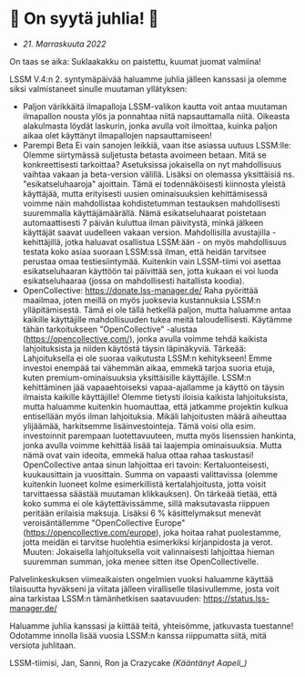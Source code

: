 # 🎉 On syytä juhlia! 🎉

* *21. Marraskuuta 2022*

On taas se aika: Suklaakakku on paistettu, kuumat juomat valmiina!

LSSM V.4:n 2. syntymäpäivää haluamme juhlia jälleen kanssasi ja olemme siksi valmistaneet sinulle muutaman yllätyksen:

* Paljon värikkäitä ilmapalloja
  LSSM-valikon kautta voit antaa muutaman ilmapallon nousta ylös ja ponnahtaa niitä napsauttamalla niitä. Oikeasta alakulmasta löydät laskurin, jonka avulla voit ilmoittaa, kuinka paljon aikaa olet käyttänyt ilmapallojen napsauttamiseen!
* Parempi Beta
  Ei vain sanojen leikkiä, vaan itse asiassa uutuus LSSM:lle: Olemme siirtymässä suljetusta betasta avoimeen betaan.
  Mitä se konkreettisesti tarkoittaa?
  Asetuksissa jokaisella on nyt mahdollisuus vaihtaa vakaan ja beta-version välillä. Lisäksi on olemassa yksittäisiä ns. "esikatseluhaaroja" ajoittain. Tämä ei todennäköisesti kiinnosta yleistä käyttäjää, mutta erityisesti uusien ominaisuuksien kehittämisessä voimme näin mahdollistaa kohdistetumman testauksen mahdollisesti suuremmalla käyttäjämäärällä. Nämä esikatseluhaarat poistetaan automaattisesti 7 päivän kuluttua ilman päivitystä, minkä jälkeen käyttäjät saavat uudelleen vakaan version.
  Mahdollisilla avustajilla - kehittäjillä, jotka haluavat osallistua LSSM:ään - on myös mahdollisuus testata koko asiaa suoraan LSSM:ssä ilman, että heidän tarvitsee perustaa omaa testiesiintymää. Kuitenkin vain LSSM-tiimi voi asettaa esikatseluhaaran käyttöön tai päivittää sen, jotta kukaan ei voi luoda esikatseluhaaraa (jossa on mahdollisesti haitallista koodia).
* OpenCollective: <https://donate.lss-manager.de/>
  Raha pyörittää maailmaa, joten meillä on myös juoksevia kustannuksia LSSM:n ylläpitämisestä. Tämä ei ole tällä hetkellä paljon, mutta haluamme antaa kaikille käyttäjille mahdollisuuden tukea meitä taloudellisesti. Käytämme tähän tarkoitukseen "OpenCollective" -alustaa (<https://opencollective.com/>), jonka avulla voimme tehdä kaikista lahjoituksista ja niiden käytöstä täysin läpinäkyviä.
  Tärkeää: Lahjoituksella ei ole suoraa vaikutusta LSSM:n kehitykseen! Emme investoi enempää tai vähemmän aikaa, emmekä tarjoa suoria etuja, kuten premium-ominaisuuksia yksittäisille käyttäjille. LSSM:n kehittäminen jää vapaaehtoiseksi vapaa-ajallamme ja käyttö on täysin ilmaista kaikille käyttäjille!
  Olemme tietysti iloisia kaikista lahjoituksista, mutta haluamme kuitenkin huomauttaa, että jatkamme projektin kulkua entisellään myös ilman lahjoituksia.
  Mikäli lahjoitusten määrä aiheuttaa ylijäämää, harkitsemme lisäinvestointeja. Tämä voisi olla esim. investoinnit parempaan luotettavuuteen, mutta myös lisenssien hankinta, jonka avulla voimme kehittää lisää tai laajempia ominaisuuksia. Mutta nämä ovat vain ideoita, emmekä halua ottaa rahaa taskustasi!
  OpenCollective antaa sinun lahjoittaa eri tavoin: Kertaluonteisesti, kuukausittain ja vuosittain. Summa on vapaasti valittavissa (olemme kuitenkin luoneet kolme esimerkillistä kertalahjoitusta, jotta voisit tarvittaessa säästää muutaman klikkauksen). On tärkeää tietää, että koko summa ei ole käytettävissämme, sillä maksutavasta riippuen peritään erilaisia maksuja. Lisäksi 6 % käsittelymaksut menevät veroisäntällemme "OpenCollective Europe" (<https://opencollective.com/europe>), joka hoitaa rahat puolestamme, jotta meidän ei tarvitse huolehtia esimerkiksi kirjanpidosta ja verot.
  Muuten: Jokaisella lahjoituksella voit valinnaisesti lahjoittaa hieman suuremman summan, joka menee sitten itse OpenCollectivelle.

Palvelinkeskuksen viimeaikaisten ongelmien vuoksi haluamme käyttää tilaisuutta hyväkseni ja viitata jälleen viralliselle tilasivullemme, josta voit aina tarkistaa LSSM:n tämänhetkisen saatavuuden: <https://status.lss-manager.de/>

Haluamme juhlia kanssasi ja kiittää teitä, yhteisömme, jatkuvasta tuestanne!
Odotamme innolla lisää vuosia LSSM:n kanssa riippumatta siitä, mitä versiota juhlitaan.

LSSM-tiimisi,
Jan, Sanni, Ron ja Crazycake
*(Kääntänyt Aapeli_)*
